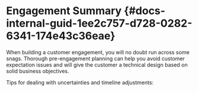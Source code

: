 # Engagement Summary {#docs-internal-guid-1ee2c757-d728-0282-6341-174e43c36eae}

When building a customer engagement, you will no doubt run across some snags. Thorough pre-engagement planning can help you avoid customer expectation issues and will give the customer a technical design based on solid business objectives.

Tips for dealing with uncertainties and timeline adjustments:



